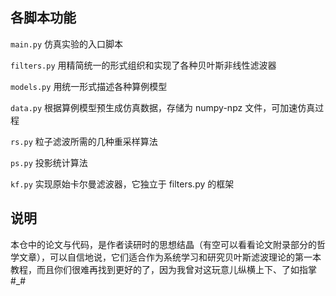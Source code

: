 ## 各脚本功能

`main.py` 仿真实验的入口脚本

`filters.py` 用精简统一的形式组织和实现了各种贝叶斯非线性滤波器

`models.py` 用统一形式描述各种算例模型

`data.py` 根据算例模型预生成仿真数据，存储为 numpy-npz 文件，可加速仿真过程

`rs.py` 粒子滤波所需的几种重采样算法

`ps.py` 投影统计算法

`kf.py` 实现原始卡尔曼滤波器，它独立于 filters.py 的框架

## 说明

本仓中的论文与代码，是作者读研时的思想结晶（有空可以看看论文附录部分的哲学文章），可以自信地说，它们适合作为系统学习和研究贝叶斯滤波理论的第一本教程，而且你们很难再找到更好的了，因为我曾对这玩意儿纵横上下、了如指掌#_#
